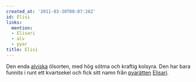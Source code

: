 ```yaml
---
created_at: '2011-03-30T08:07:26Z'
id: Elisi
links:
  mention:
  - Elisari
  - alv
  - pyar
title: Elisi
---
```


Den enda [alviska] ölsorten, med hög sötma och kraftig kolsyra. Den har bara funnits i runt ett
kvartsekel och fick sitt namn från [pyarätten][] [Elisari].

  [alviska]: alv
  [pyarätten]: pyar
  [Elisari]: Elisari